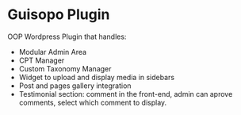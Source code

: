 # Guisopo Plugin

OOP Wordpress Plugin that handles:

* Modular Admin Area
* CPT Manager
* Custom Taxonomy Manager
* Widget to upload and display media in sidebars
* Post and pages gallery integration
* Testimonial section: comment in the front-end, admin can aprove comments, select which comment to display.
